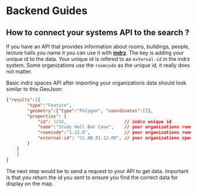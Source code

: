 # Backend Guides


## How to connect your systems API to the search ?
If you have an API that provides information about rooms, buildings, people, lecture halls
you name it you can use it with **[indrz](https://indrz.com)**.  The key is adding your unique
id to the data.  Your unique id is refered to as ``external-id`` in the indrz system.  Some 
organizations use the ``roomcode`` as the unique id, it really does not matter.

Basic indrz spaces API after importing your organizations data should look similar to this GeoJson:

```json
{"results":[{
        "type":"Feature",
        "geometry":{"type":"Polygon", "coordinates":[]},
        "properties": { 
            "id": 1234,                      // indrz unique id
            "name":"Study Hall Bat Cave",    // your organizations room name
            "roomcode":"1.12.0",             // your organizations roomcode
            "external-id": "CC.AB.01.12.00", // your organizations space unique id
        }
    }
    ]
}
```

The next step would be to send a request to your API to get data.  Important is that you return the 
id you sent to ensure you find the correct data for display on the map.
